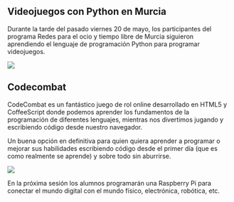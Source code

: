 ## Videojuegos con Python en Murcia

Durante la tarde del pasado viernes 20 de mayo, los participantes del programa Redes para el ocio y tiempo libre de Murcia siguieron aprendiendo el lenguaje de programación Python para programar videojuegos.

![](1.png)

## Codecombat

CodeCombat es un fantástico juego de rol online desarrollado en HTML5 y CoffeeScript donde podemos aprender los fundamentos de la programación de diferentes lenguajes, mientras nos divertimos jugando y escribiendo código desde nuestro navegador.

Un buena opción en definitiva para quien quiera aprender a programar o mejorar sus habilidades escribiendo código desde el primer día (que es como realmente se aprende) y sobre todo sin aburrirse.

![](2.png)

En la próxima sesión los alumnos programarán una Raspberry Pi para conectar el mundo digital con el mundo físico, electrónica, robótica, etc.
